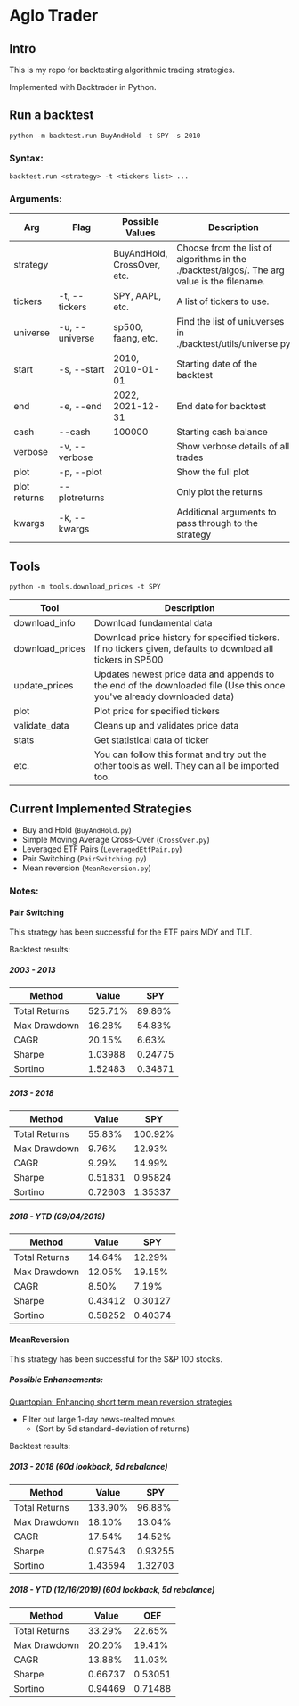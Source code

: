 # Aglo Trader

## Intro

This is my repo for backtesting algorithmic trading strategies.

Implemented with Backtrader in Python.

## Run a backtest

```
python -m backtest.run BuyAndHold -t SPY -s 2010
```

### Syntax:

```
backtest.run <strategy> -t <tickers list> ...
```

### Arguments:

| Arg          | Flag           | Possible Values             | Description                                                                                 |
| ------------ | -------------- | --------------------------- | ------------------------------------------------------------------------------------------- |
| strategy     |                | BuyAndHold, CrossOver, etc. | Choose from the list of algorithms in the ./backtest/algos/. The arg value is the filename. |
| tickers      | -t, --tickers  | SPY, AAPL, etc.             | A list of tickers to use.                                                                   |
| universe     | -u, --universe | sp500, faang, etc.          | Find the list of uniuverses in ./backtest/utils/universe.py                                 |
| start        | -s, --start    | 2010, 2010-01-01            | Starting date of the backtest                                                               |
| end          | -e, --end      | 2022, 2021-12-31            | End date for backtest                                                                       |
| cash         | --cash         | 100000                      | Starting cash balance                                                                       |
| verbose      | -v, --verbose  |                             | Show verbose details of all trades                                                          |
| plot         | -p, --plot     |                             | Show the full plot                                                                          |
| plot returns | --plotreturns  |                             | Only plot the returns                                                                       |
| kwargs       | -k, --kwargs   |                             | Additional arguments to pass through to the strategy                                        |

## Tools

```
python -m tools.download_prices -t SPY
```

| Tool            | Description                                                                                                            |
| --------------- | ---------------------------------------------------------------------------------------------------------------------- |
| download_info   | Download fundamental data                                                                                              |
| download_prices | Download price history for specified tickers. If no tickers given, defaults to download all tickers in SP500           |
| update_prices   | Updates newest price data and appends to the end of the downloaded file (Use this once you've already downloaded data) |
| plot            | Plot price for specified tickers                                                                                       |
| validate_data   | Cleans up and validates price data                                                                                     |
| stats           | Get statistical data of ticker                                                                                         |
| etc.            | You can follow this format and try out the other tools as well. They can all be imported too.                          |

## Current Implemented Strategies

-   Buy and Hold (`BuyAndHold.py`)
-   Simple Moving Average Cross-Over (`CrossOver.py`)
-   Leveraged ETF Pairs (`LeveragedEtfPair.py`)
-   Pair Switching (`PairSwitching.py`)
-   Mean reversion (`MeanReversion.py`)

### Notes:

#### Pair Switching

This strategy has been successful for the ETF pairs MDY and TLT.

Backtest results:

##### 2003 - 2013

| Method        | Value   | SPY     |
| ------------- | ------- | ------- |
| Total Returns | 525.71% | 89.86%  |
| Max Drawdown  | 16.28%  | 54.83%  |
| CAGR          | 20.15%  | 6.63%   |
| Sharpe        | 1.03988 | 0.24775 |
| Sortino       | 1.52483 | 0.34871 |

##### 2013 - 2018

| Method        | Value   | SPY     |
| ------------- | ------- | ------- |
| Total Returns | 55.83%  | 100.92% |
| Max Drawdown  | 9.76%   | 12.93%  |
| CAGR          | 9.29%   | 14.99%  |
| Sharpe        | 0.51831 | 0.95824 |
| Sortino       | 0.72603 | 1.35337 |

##### 2018 - YTD (09/04/2019)

| Method        | Value   | SPY     |
| ------------- | ------- | ------- |
| Total Returns | 14.64%  | 12.29%  |
| Max Drawdown  | 12.05%  | 19.15%  |
| CAGR          | 8.50%   | 7.19%   |
| Sharpe        | 0.43412 | 0.30127 |
| Sortino       | 0.58252 | 0.40374 |

#### MeanReversion

This strategy has been successful for the S&P 100 stocks.

##### Possible Enhancements:

[Quantopian: Enhancing short term mean reversion strategies](https://www.quantopian.com/posts/enhancing-short-term-mean-reversion-strategies-1)

-   Filter out large 1-day news-realted moves
    -   (Sort by 5d standard-deviation of returns)

Backtest results:

##### 2013 - 2018 (60d lookback, 5d rebalance)

| Method        | Value   | SPY     |
| ------------- | ------- | ------- |
| Total Returns | 133.90% | 96.88%  |
| Max Drawdown  | 18.10%  | 13.04%  |
| CAGR          | 17.54%  | 14.52%  |
| Sharpe        | 0.97543 | 0.93255 |
| Sortino       | 1.43594 | 1.32703 |

##### 2018 - YTD (12/16/2019) (60d lookback, 5d rebalance)

| Method        | Value   | OEF     |
| ------------- | ------- | ------- |
| Total Returns | 33.29%  | 22.65%  |
| Max Drawdown  | 20.20%  | 19.41%  |
| CAGR          | 13.88%  | 11.03%  |
| Sharpe        | 0.66737 | 0.53051 |
| Sortino       | 0.94469 | 0.71488 |

